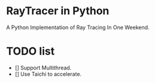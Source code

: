 # RayTracer in Python
A Python Implementation of Ray Tracing In One Weekend.


# TODO list
- [] Support Multithread.
- [] Use Taichi to accelerate.